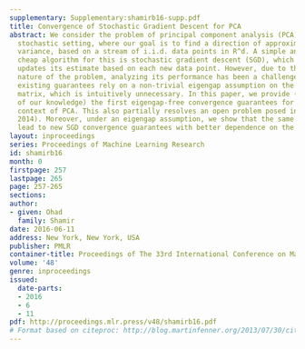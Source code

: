 ```yaml
---
supplementary: Supplementary:shamirb16-supp.pdf
title: Convergence of Stochastic Gradient Descent for PCA
abstract: We consider the problem of principal component analysis (PCA) in a streaming
  stochastic setting, where our goal is to find a direction of approximate maximal
  variance, based on a stream of i.i.d. data points in R^d. A simple and computationally
  cheap algorithm for this is stochastic gradient descent (SGD), which incrementally
  updates its estimate based on each new data point. However, due to the non-convex
  nature of the problem, analyzing its performance has been a challenge. In particular,
  existing guarantees rely on a non-trivial eigengap assumption on the covariance
  matrix, which is intuitively unnecessary. In this paper, we provide (to the best
  of our knowledge) the first eigengap-free convergence guarantees for SGD in the
  context of PCA. This also partially resolves an open problem posed in (Hardt & Price,
  2014). Moreover, under an eigengap assumption, we show that the same techniques
  lead to new SGD convergence guarantees with better dependence on the eigengap.
layout: inproceedings
series: Proceedings of Machine Learning Research
id: shamirb16
month: 0
firstpage: 257
lastpage: 265
page: 257-265
sections: 
author:
- given: Ohad
  family: Shamir
date: 2016-06-11
address: New York, New York, USA
publisher: PMLR
container-title: Proceedings of The 33rd International Conference on Machine Learning
volume: '48'
genre: inproceedings
issued:
  date-parts:
  - 2016
  - 6
  - 11
pdf: http://proceedings.mlr.press/v48/shamirb16.pdf
# Format based on citeproc: http://blog.martinfenner.org/2013/07/30/citeproc-yaml-for-bibliographies/
---
```


